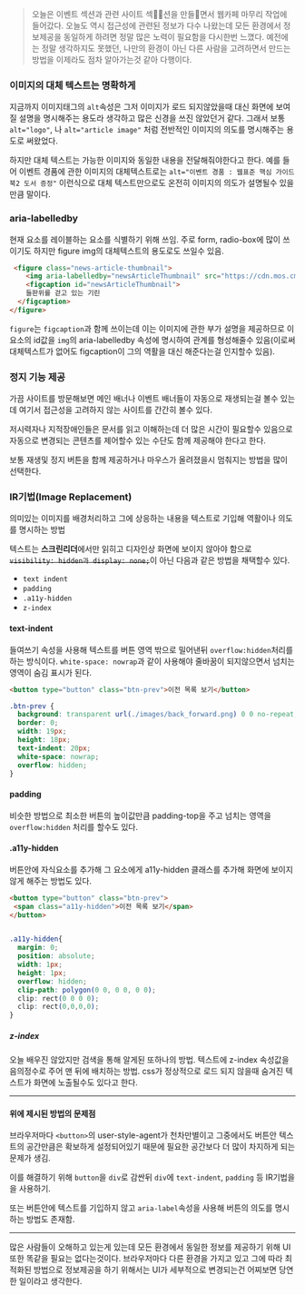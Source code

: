 > 오늘은 이벤트 섹션과 관련 사이트 섹션을 만들면서 웹카페 마무리 작업에 들어갔다. 오늘도 역시 접근성에 관련된 정보가 다수 나왔는데 모든 환경에서 정보제공을 동일하게 하려면 정말 많은 노력이 필요함을 다시한번 느꼈다. 예전에는 정말 생각하지도 못했던, 나만의 환경이 아닌 다른 사람을 고려하면서 만드는 방법을 이제라도 점차 알아가는것 같아 다행이다.


### 이미지의 대체 텍스트는 명확하게

지금까지 이미지태그의 `alt`속성은 그저 이미지가 로드 되지않았을때 대신 화면에 보여질 설명을 명시해주는 용도라 생각하고 많은 신경을 쓰진 않았던거 같다. 그래서 보통 `alt="logo"`, 나 `alt="article image"` 처럼 전반적인 이미지의 의도를 명시해주는 용도로 써왔었다.

하지만 대체 텍스트는 가능한 이미지와 동일한 내용을 전달해줘야한다고 한다. 예를 들어 이벤트 경품에 관한 이미지의 대체텍스트로는 `alt="이벤트 경품 : 웹표준 핵심 가이드북2 도서 증정"` 이런식으로 대체 텍스트만으로도 온전히 이미지의 의도가 설명될수 있을 만큼 말이다. 

### aria-labelledby

현재 요소를 레이블하는 요소를 식별하기 위해 쓰임. 주로 form, radio-box에 많이 쓰이기도 하지만 figure img의 대체텍스트의 용도로도 쓰일수 있음. 

```html
 <figure class="news-article-thumbnail">
    <img aria-labelledby="newsArticleThumbnail" src="https://cdn.mos.cms.futurecdn.net/mEuBJTDhXuTfSKdLefzSKg.jpg" alt="" >
    <figcaption id="newsArticleThumbnail">
    들판위를 걷고 있는 기린
  </figcaption>
</figure>
``` 
`figure`는 `figcaption`과 함께 쓰이는데 이는 이미지에 관한 부가 설명을 제공하므로 이 요소의 id값을 `img`의 aria-labelledby 속성에 명시하여 관계를 형성해줄수 있음(이로써 대체텍스트가 없어도 figcaption이 그의 역활을 대신 해준다는걸 인지할수 있음).

### 정지 기능 제공

가끔 사이트를 방문해보면 메인 배너나 이벤트 배너들이 자동으로 재생되는걸 볼수 있는데 여기서 접근성을 고려하지 않는 사이트를 간간히 볼수 있다. 

저시력자나 지적장애인들은 문서를 읽고 이해하는데 더 많은 시간이 필요할수 있음으로 자동으로 변경되는 콘텐츠를 제어할수 있는 수단도 함께 제공해야 한다고 한다.

보통 재생및 정지 버튼을 함께 제공하거나 마우스가 올려졌을시 멈춰지는 방법을 많이 선택한다.

### IR기법(Image Replacement)

의미있는 이미지를 배경처리하고 그에 상응하는 내용을 텍스트로 기입해 역활이나 의도를 명시하는 방법 

텍스트는 <strong>스크린리더</strong>에서만 읽히고 디자인상 화면에 보이지 않아야 함으로
<s>`visibility: hidden과 display: none;`</s>이 아닌 다음과 같은 방법을 채택할수 있다. 

- `text indent`
- `padding`
- `.a11y-hidden`
- `z-index`



#### text-indent

들여쓰기 속성을 사용해 텍스트를 버튼 영역 밖으로 밀어낸뒤 `overflow:hidden`처리를 하는 방식이다. `white-space: nowrap`과 같이 사용해야 줄바꿈이 되지않으면서 넘치는 영역이 숨김 표시가 된다.


 ```html
 <button type="button" class="btn-prev">이전 목록 보기</button>
 ```
```css
.btn-prev {
  background: transparent url(./images/back_forward.png) 0 0 no-repeat;
  border: 0;
  width: 19px;
  height: 18px;
  text-indent: 20px;
  white-space: nowrap;
  overflow: hidden;
}
```

#### padding

비슷한 방법으로 최소한 버튼의 높이값만큼 padding-top을 주고 넘치는 영역을 `overflow:hidden` 처리를 할수도 있다.

#### .a11y-hidden

버튼안에 자식요소를 추가해 그 요소에게 a11y-hidden 클래스를 추가해 화면에 보이지 않게 해주는 방법도 있다.

 ```html
 <button type="button" class="btn-prev">
  <span class="a11y-hidden">이전 목록 보기</span>
 </button>
 ```



```css

.a11y-hidden{ 
  margin: 0;
  position: absolute;
  width: 1px;
  height: 1px;
  overflow: hidden;
  clip-path: polygon(0 0, 0 0, 0 0);
  clip: rect(0 0 0 0);
  clip: rect(0,0,0,0);
}

```

##### z-index 

오늘 배우진 않았지만 검색을 통해 알게된 또하나의 방법. 텍스트에 z-index 속성값을 음의정수로 주어 맨 뒤에 배치하는 방법. css가 정상적으로 로드 되지 않을때 숨겨진 텍스트가 화면에 노출될수도 있다고 한다.   

---
#### 위에 제시된 방법의 문제점

브라우저마다 `<button>`의 user-style-agent가 천차만별이고 그중에서도 버튼안 텍스트의 공간만큼은 확보하게 설정되어있기 때문에 필요한 공간보다 더 많이 차지하게 되는 문제가 생김.

이를 해결하기 위해 `button`을 `div`로 감싼뒤 `div`에 `text-indent`, `padding` 등 IR기법을을 사용하기.

또는 버튼안에 텍스트를 기입하지 않고 `aria-label`속성을 사용해 버튼의 의도를 명시하는 방법도 존재함.

--- 

많은 사람들이 오해하고 있는게 있는데 모든 환경에서 동일한 정보를 제공하기 위해 UI또한 똑같을 필요는 없다는것이다. 브라우저마다 다른 환경을 가지고 있고 그에 따라 최적화된 방법으로 정보제공을 하기 위해서는 UI가 세부적으로 변경되는건 어찌보면 당연한 일이라고 생각한다.